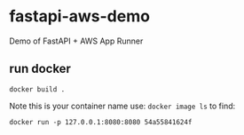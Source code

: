 # fastapi-aws-demo
Demo of FastAPI + AWS App Runner

## run docker
`docker build .`

Note this is your container name use:  `docker image ls` to find:

`docker run -p 127.0.0.1:8080:8080 54a55841624f`
